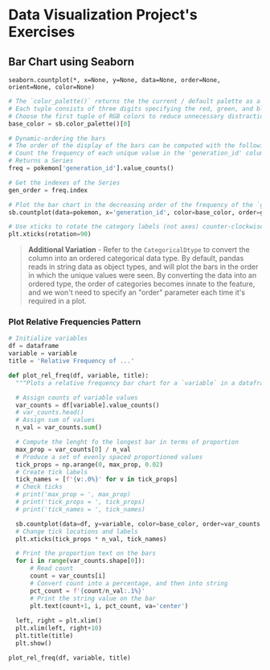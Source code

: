 # Data Visualization Project's Exercises
## Bar Chart using Seaborn
```
seaborn.countplot(*, x=None, y=None, data=None, order=None, orient=None, color=None)
```
```python
# The `color_palette()` returns the the current / default palette as a list of RGB tuples. 
# Each tuple consists of three digits specifying the red, green, and blue channel values to specify a color. 
# Choose the first tuple of RGB colors to reduce unnecessary distractions
base_color = sb.color_palette()[0]

# Dynamic-ordering the bars
# The order of the display of the bars can be computed with the following logic.
# Count the frequency of each unique value in the 'generation_id' column, and sort it in descending order
# Returns a Series
freq = pokemon['generation_id'].value_counts()

# Get the indexes of the Series
gen_order = freq.index

# Plot the bar chart in the decreasing order of the frequency of the `generation_id`
sb.countplot(data=pokemon, x='generation_id', color=base_color, order=gen_order);

# Use xticks to rotate the category labels (not axes) counter-clockwise
plt.xticks(rotation=90)
```
> **Additional Variation** - Refer to the `CategoricalDtype` to convert the column into an ordered categorical data type. By default, pandas reads in string data as object types, and will plot the bars in the order in which the unique values were seen. By converting the data into an ordered type, the order of categories becomes innate to the feature, and we won't need to specify an "order" parameter each time it's required in a plot.

### Plot Relative Frequencies Pattern
```python
# Initialize variables
df = dataframe
variable = variable
title = 'Relative Frequency of ...'

def plot_rel_freq(df, variable, title):
  """Plots a relative frequency bar chart for a `variable` in a dataframe `df`."""

  # Assign counts of variable values
  var_counts = df[variable].value_counts()
  # var_counts.head()
  # Assign sum of values
  n_val = var_counts.sum()

  # Compute the lenght fo the longest bar in terms of proportion
  max_prop = var_counts[0] / n_val
  # Produce a set of evenly spaced proportioned values
  tick_props = np.arange(0, max_prop, 0.02)
  # Create tick labels
  tick_names = [f'{v:.0%}' for v in tick_props]
  # Check ticks
  # print('max_prop = ', max_prop)
  # print('tick_props = ', tick_props)
  # print('tick_names = ', tick_names)

  sb.countplot(data=df, y=variable, color=base_color, order=var_counts.index)
  # Change tick locations and labels
  plt.xticks(tick_props * n_val, tick_names)

  # Print the proportion text on the bars
  for i in range(var_counts.shape[0]):
      # Read count
      count = var_counts[i]
      # Convert count into a percentage, and then into string
      pct_count = f'{count/n_val:.1%}'
      # Print the string value on the bar
      plt.text(count+1, i, pct_count, va='center')
      
  left, right = plt.xlim()
  plt.xlim(left, right+10)
  plt.title(title)
  plt.show()

plot_rel_freq(df, variable, title)
```
